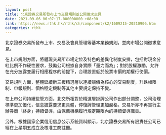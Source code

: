 ```yaml
---
layout: post
title: 北京證券交易所發布上市交易規則並公開徵求意見
date: 2021-09-06 06:07:17.000000000 +08:00
link: https://news.rthk.hk/rthk/ch/component/k2/1609215-20210906.htm
categories: rthk
---
```


北京證券交易所發布上市、交易及會員管理等基本業務規則，並向市場公開徵求意見。

在上市規則方面，將體現交易所市場定位及特色的差異化制度安排，包括對現金分紅比例不作硬性要求，鼓勵公司根據自身實際「量力而為」；對於股權激勵，允許在充分披露並履行相應程序的前提下，合理設置低於股票市價的期權行使價。

交易規則方面，整體延續新三板精選層以連續競價為核心的交易制度，升跌幅限制、申報規則、價格穩定機制等其他主要規定保持不變。

在上市公司持續監管方面，北交所相對於精選層掛牌公司作出部分調整，公司治理標準更加優化，信息披露要求更具體，停復牌管理更加嚴格。交易所亦不再實行主辦券商「終身」持續督導，由保薦機構履行規定期限內的持續督導職責。

另外，根據國家企業信用信息公示系統資料顯示，北京證券交易所有限責任公司已經在上星期五成立及核准工商註冊。
